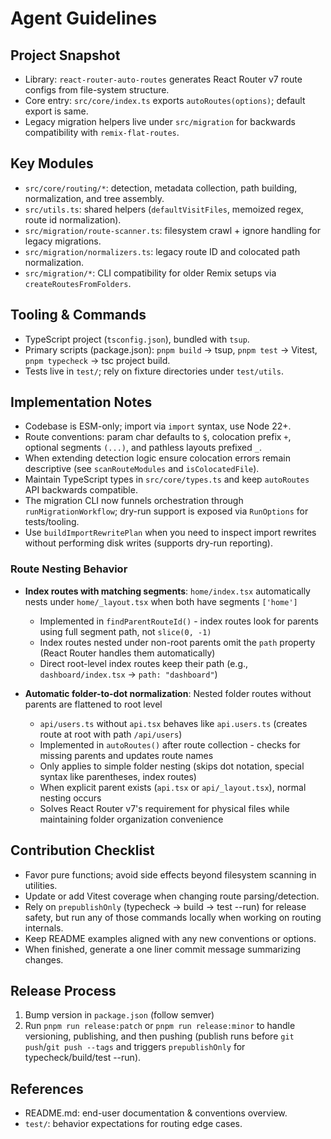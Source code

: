 # Agent Guidelines

## Project Snapshot

- Library: `react-router-auto-routes` generates React Router v7 route configs from file-system structure.
- Core entry: `src/core/index.ts` exports `autoRoutes(options)`; default export is same.
- Legacy migration helpers live under `src/migration` for backwards compatibility with `remix-flat-routes`.

## Key Modules

- `src/core/routing/*`: detection, metadata collection, path building, normalization, and tree assembly.
- `src/utils.ts`: shared helpers (`defaultVisitFiles`, memoized regex, route id normalization).
- `src/migration/route-scanner.ts`: filesystem crawl + ignore handling for legacy migrations.
- `src/migration/normalizers.ts`: legacy route ID and colocated path normalization.
- `src/migration/*`: CLI compatibility for older Remix setups via `createRoutesFromFolders`.

## Tooling & Commands

- TypeScript project (`tsconfig.json`), bundled with `tsup`.
- Primary scripts (package.json): `pnpm build` → tsup, `pnpm test` → Vitest, `pnpm typecheck` → tsc project build.
- Tests live in `test/`; rely on fixture directories under `test/utils`.

## Implementation Notes

- Codebase is ESM-only; import via `import` syntax, use Node 22+.
- Route conventions: param char defaults to `$`, colocation prefix `+`, optional segments `(...)`, and pathless layouts prefixed `_`.
- When extending detection logic ensure colocation errors remain descriptive (see `scanRouteModules` and `isColocatedFile`).
- Maintain TypeScript types in `src/core/types.ts` and keep `autoRoutes` API backwards compatible.
- The migration CLI now funnels orchestration through `runMigrationWorkflow`; dry-run support is exposed via `RunOptions` for tests/tooling.
- Use `buildImportRewritePlan` when you need to inspect import rewrites without performing disk writes (supports dry-run reporting).

### Route Nesting Behavior

- **Index routes with matching segments**: `home/index.tsx` automatically nests under `home/_layout.tsx` when both have segments `['home']`
  - Implemented in `findParentRouteId()` - index routes look for parents using full segment path, not `slice(0, -1)`
  - Index routes nested under non-root parents omit the `path` property (React Router handles them automatically)
  - Direct root-level index routes keep their path (e.g., `dashboard/index.tsx` → `path: "dashboard"`)

- **Automatic folder-to-dot normalization**: Nested folder routes without parents are flattened to root level
  - `api/users.ts` without `api.tsx` behaves like `api.users.ts` (creates route at root with path `/api/users`)
  - Implemented in `autoRoutes()` after route collection - checks for missing parents and updates route names
  - Only applies to simple folder nesting (skips dot notation, special syntax like parentheses, index routes)
  - When explicit parent exists (`api.tsx` or `api/_layout.tsx`), normal nesting occurs
  - Solves React Router v7's requirement for physical files while maintaining folder organization convenience

## Contribution Checklist

- Favor pure functions; avoid side effects beyond filesystem scanning in utilities.
- Update or add Vitest coverage when changing route parsing/detection.
- Rely on `prepublishOnly` (typecheck → build → test --run) for release safety, but run any of those commands locally when working on routing internals.
- Keep README examples aligned with any new conventions or options.
- When finished, generate a one liner commit message summarizing changes.

## Release Process

1. Bump version in `package.json` (follow semver)
2. Run `pnpm run release:patch` or `pnpm run release:minor` to handle versioning, publishing, and then pushing (publish runs before `git push`/`git push --tags` and triggers `prepublishOnly` for typecheck/build/test --run).

## References

- README.md: end-user documentation & conventions overview.
- `test/`: behavior expectations for routing edge cases.
